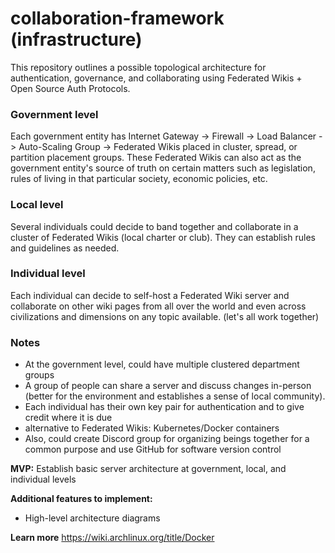 # collaboration-framework (infrastructure)
This repository outlines a possible topological architecture for authentication, governance, and collaborating using Federated Wikis + Open Source Auth Protocols.

### Government level
Each government entity has Internet Gateway -> Firewall -> Load Balancer -> Auto-Scaling Group -> Federated Wikis placed in cluster, spread, or partition placement groups. These Federated Wikis can also act as the government entity's source of truth on certain matters such as legislation, rules of living in that particular society, economic policies, etc.

### Local level
Several individuals could decide to band together and collaborate in a cluster of Federated Wikis (local charter or club). They can establish rules and guidelines as needed.

### Individual level
Each individual can decide to self-host a Federated Wiki server and collaborate on other wiki pages from all over the world and even across civilizations and dimensions on any topic available. (let's all work together)

### Notes
- At the government level, could have multiple clustered department groups
- A group of people can share a server and discuss changes in-person (better for the environment and establishes a sense of local community).
- Each individual has their own key pair for authentication and to give credit where it is due
- alternative to Federated Wikis: Kubernetes/Docker containers
- Also, could create Discord group for organizing beings together for a common purpose and use GitHub for software version control

**MVP:** Establish basic server architecture at government, local, and individual levels

**Additional features to implement:**
- High-level architecture diagrams

**Learn more**
https://wiki.archlinux.org/title/Docker
